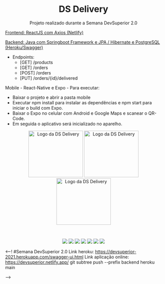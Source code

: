 <h1 align="center">DS Delivery</h1>
<p align="center">Projeto realizado durante a Semana DevSuperior 2.0</p>

[Frontend: ReactJS com Axios (Netlify)](https://devsuperior.netlify.app/)

[Backend: Java com Springboot Framework e JPA / Hibernate e PostgreSQL (Heroku/Swagger)](https://devsuperior-2021.herokuapp.com/swagger-ui.html)

- Endpoints:
  - [GET] /products
  - [GET] /orders
  - [POST] /orders
  - [PUT] /orders/{id}/delivered

Mobile - React-Native e Expo - Para executar:
- Baixar o projeto e abrir a pasta mobile
- Executar npm install para instalar as dependências e npm start para iniciar o build com Expo.
- Baixar o Expo no celular com Android e Google Maps e scanear o QR-Code.
- Em seguida o aplicativo será inicializado no aparelho.

<p align="center">
    <img src="https://github.com/wgcostta/dsdeliver-sds2/assets/Home.png" height="150" width="175" alt="Logo da DS Delivery" />
    <img src="https://github.com/wgcostta/dsdeliver-sds2/assets/OrderCard.png" height="150" width="175" alt="Logo da DS Delivery" />
    <img src="https://github.com/wgcostta/dsdeliver-sds2/assets/OrderList.png" height="150" width="175" alt="Logo da DS Delivery" />
</p>

<br>

<p align="center">
  <img src="https://img.shields.io/static/v1?label=springboot&message=2.4.1&color=6AAD3D&style=flat-square&logo=spring"/>
  <img src="https://img.shields.io/static/v1?label=npm&message=6.14.9&color=C53534&style=flat-square&logo=npm"/>
  <img src="https://img.shields.io/static/v1?label=react&message=^17.0.1&color=61D9FB&style=flat-square&logo=react"/>
  <img src="https://img.shields.io/static/v1?label=react-native&message=0.63.2&color=61D9FB&style=flat-square&logo=react"/>
  <img src="https://img.shields.io/static/v1?label=expo&message=40.0.0&color=F2F2F2&style=flat-square&logo=expo"/>
  <img src="https://img.shields.io/static/v1?label=typescript&message=^4.1.3&color=2F74C0&style=flat-square&logo=typescript"/>
<a href="https://github.com/wgcostta" target="_new">
  <img src="https://img.shields.io/badge/-Wagner%20Costa-000000?style=flat-square&labelColor=000000&logo=github&logoColor=white"/>
</a>
</p>

<--! 
#Semana DevSuperior 2.0
Link heroku: https://devsuperior-2021.herokuapp.com/swagger-ui.html
Link aplicação online: https://devsuperior.netlify.app/
git subtree push --prefix backend heroku main

-->